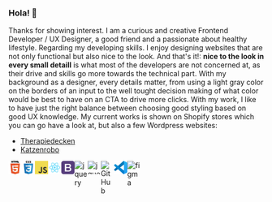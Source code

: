 ### Hola! 👋

<p>
  Thanks for showing interest.
  I am a curious and creative Frontend Developer / UX Designer, a good friend and a passionate about healthy lifestyle.
  Regarding my developing skills. I enjoy designing websites that are not only functional but also nice to the look. And that's it!: <b>nice to the look in every small detaill</b> is what most of the developers are not concerned at, as their drive and skills go more towards the technical part.
  With my background as a designer, every details matter, from using a light gray color on the borders of an input to the well tought decision making of what color would be best to have on an CTA to drive more clicks. With my work, I like to have just the right balance between choosing good styling based on good UX knowledge.
  My current works is shown on Shopify stores which you can go have a look at, but also a few Wordpress websites:
  <ul>
    <li><a href="https://www.therapiedecken.de/">Therapiedecken</a></li>
    <li><a href="https://www.katzenrobo.de">Katzenrobo</a></li>
  </ul>
</p>
<div style="background-color: #f8f8f8">
<img alt="HTML5" src="https://raw.githubusercontent.com/github/explore/80688e429a7d4ef2fca1e82350fe8e3517d3494d/topics/html/html.png" style="max-width: 100%;" width="26px" align="left">
<img alt="CSS3" src="https://raw.githubusercontent.com/github/explore/80688e429a7d4ef2fca1e82350fe8e3517d3494d/topics/css/css.png" style="max-width: 100%;" width="26px" align="left">
<img alt="JavaScript" src="https://raw.githubusercontent.com/github/explore/80688e429a7d4ef2fca1e82350fe8e3517d3494d/topics/javascript/javascript.png" style="max-width: 100%;" width="26px" align="left">
<img alt="React" src="https://raw.githubusercontent.com/github/explore/80688e429a7d4ef2fca1e82350fe8e3517d3494d/topics/react/react.png" style="max-width: 100%;" width="26px" align="left">
<img alt="bootstrap" src="https://raw.githubusercontent.com/github/explore/80688e429a7d4ef2fca1e82350fe8e3517d3494d/topics/bootstrap/bootstrap.png" style="max-width: 100%;" width="26px" align="left">
<img alt="jquery" src="https://camo.githubusercontent.com/d84c943261d512e1c3b255e80be770842016916341ea759a0a57131cadf6ff20/68747470733a2f2f6b6579302e63632f696d616765732f707265766965772f3135333737365f37333734656632383263663064653833313336396232616530383038356130612e706e67" data-canonical-src="https://key0.cc/images/preview/153776_7374ef282cf0de831369b2ae08085a0a.png" style="max-width: 100%;" width="26px" align="left">
<img alt="jquery" src="https://camo.githubusercontent.com/b9700bb7bb406abaf6c679df51a429b8253c7c334775ec1f910c00841ce69af1/68747470733a2f2f7365656b6c6f676f2e636f6d2f696d616765732f4d2f6d6174657269616c2d75692d6c6f676f2d354244434239424138462d7365656b6c6f676f2e636f6d2e706e67" data-canonical-src="https://seeklogo.com/images/M/material-ui-logo-5BDCB9BA8F-seeklogo.com.png" style="max-width: 100%;" width="26px" height="26px" align="left">
<img alt="GitHub" src="https://pluspng.com/img-png/github-logo-png-white-github-11-icon-free-white-social-icons-512x512.png" style="max-width: 100%;" width="26px" align="left">
<img alt="Visual Studio Code" src="https://raw.githubusercontent.com/github/explore/80688e429a7d4ef2fca1e82350fe8e3517d3494d/topics/visual-studio-code/visual-studio-code.png" style="max-width: 100%;" width="26px" align="left">
<img alt="figma" src="https://camo.githubusercontent.com/f98090d7ddb420cc7a4d48a4d06037cad6b62f7327b8cab0373233a1fd6bcf15/68747470733a2f2f63646e2e66726565626965737570706c792e636f6d2f6c6f676f732f7468756d62732f32782f6669676d612d312d6c6f676f2e706e67" data-canonical-src="https://cdn.freebiesupply.com/logos/thumbs/2x/figma-1-logo.png" style="max-width: 100%;" width="26px" align="left">
</div>
